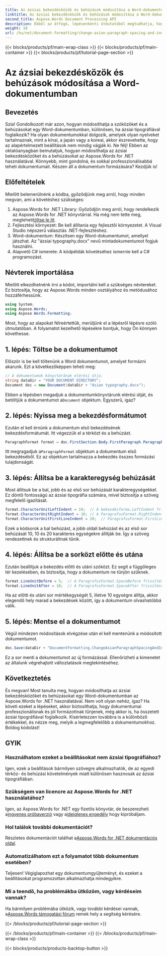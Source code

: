 ```yaml
---
title: Az ázsiai bekezdésközök és behúzások módosítása a Word-dokumentumban
linktitle: Az ázsiai bekezdésközök és behúzások módosítása a Word-dokumentumban
second_title: Aspose.Words Document Processing API
description: Ebből az átfogó, lépésenkénti útmutatóból megtudhatja, hogyan módosíthatja az ázsiai bekezdésközöket és behúzásokat a Word dokumentumokban az Aspose.Words for .NET használatával.
weight: 10
url: /hu/net/document-formatting/change-asian-paragraph-spacing-and-indents/
---
```


{{< blocks/products/pf/main-wrap-class >}}
{{< blocks/products/pf/main-container >}}
{{< blocks/products/pf/tutorial-page-section >}}

# Az ázsiai bekezdésközök és behúzások módosítása a Word-dokumentumban

## Bevezetés

Szia! Gondolkozott már azon, hogyan módosíthatja a szóközöket és a behúzásokat egy Word-dokumentumban, különösen, ha ázsiai tipográfiával foglalkozik? Ha olyan dokumentumokkal dolgozik, amelyek olyan nyelveket tartalmaznak, mint a kínai, a japán vagy a koreai, akkor észrevehette, hogy az alapértelmezett beállítások nem mindig vágják ki. Ne félj! Ebben az oktatóanyagban bemutatjuk, hogyan módosíthatja az ázsiai bekezdésközöket és a behúzásokat az Aspose.Words for .NET használatával. Könnyebb, mint gondolná, és sokkal professzionálisabbá teheti dokumentumait. Készen áll a dokumentum formázására? Kezdjük is!

## Előfeltételek

Mielőtt belemerülnénk a kódba, győződjünk meg arról, hogy minden megvan, ami a követéshez szükséges:

1.  Aspose.Words for .NET Library: Győződjön meg arról, hogy rendelkezik az Aspose.Words for .NET könyvtárral. Ha még nem tette meg, megteheti[töltse le itt](https://releases.aspose.com/words/net/).
2. Fejlesztési környezet: Be kell állítania egy fejlesztői környezetet. A Visual Studio népszerű választás .NET-fejlesztéshez.
3. Word-dokumentum: Készítsen egy Word-dokumentumot, amellyel játszhat. Az "ázsiai typography.docx" nevű mintadokumentumot fogjuk használni.
4. Alapvető C# ismerete: A kódpéldák követéséhez ismernie kell a C# programozást.

## Névterek importálása

Mielőtt elkezdhetnénk írni a kódot, importálni kell a szükséges névtereket. Ez biztosítja, hogy az Aspose.Words minden osztályához és metódusához hozzáférhessünk.

```csharp
using System;
using Aspose.Words;
using Aspose.Words.Formatting;
```

Most, hogy az alapokat félreértettük, merüljünk el a lépésről lépésre szóló útmutatóban. A folyamatot kezelhető lépésekre bontjuk, hogy Ön könnyen követhesse.

## 1. lépés: Töltse be a dokumentumot

Először is be kell töltenünk a Word dokumentumot, amelyet formázni akarunk. Ezt a következőképpen teheti meg:

```csharp
// A dokumentumok könyvtárának elérési útja.
string dataDir = "YOUR DOCUMENT DIRECTORY";
Document doc = new Document(dataDir + "Asian typography.docx");
```

 Ebben a lépésben megadjuk a dokumentumkönyvtárunk elérési útját, és betöltjük a dokumentumot a`Document` objektum. Egyszerű, igaz?

## 2. lépés: Nyissa meg a bekezdésformátumot

Ezután el kell érnünk a dokumentum első bekezdésének bekezdésformátumát. Itt végezzük el a térközt és a behúzást.

```csharp
ParagraphFormat format = doc.FirstSection.Body.FirstParagraph.ParagraphFormat;
```

 Itt megragadjuk a`ParagraphFormat` objektum a dokumentum első bekezdéséből. Ez az objektum tartalmazza a bekezdés összes formázási tulajdonságát.

## 3. lépés: Állítsa be a karakteregység behúzását

Most állítsuk be a bal, jobb és az első sor behúzását karakteregységekkel. Ez döntő fontosságú az ázsiai tipográfia számára, mivel biztosítja a szöveg megfelelő igazítását.

```csharp
format.CharacterUnitLeftIndent = 10;  // A bekezdésforma.LeftIndent frissítésre kerül
format.CharacterUnitRightIndent = 10; // A ParagrafusFormat.RightIndent frissítésre kerül
format.CharacterUnitFirstLineIndent = 20;  // ParagrafusFormat.FirstLineIndent frissítésre kerül
```

Ezek a kódsorok a bal behúzást, a jobb oldali behúzást és az első sor behúzását 10, 10 és 20 karakteres egységekre állítják be. Így a szöveg rendezettnek és strukturáltnak tűnik.

## 4. lépés: Állítsa be a sorközt előtte és utána

Ezután beállítjuk a bekezdés előtti és utáni szóközt. Ez segít a függőleges tér kezelésében, és biztosítja, hogy a dokumentum ne tűnjön szűknek.

```csharp
format.LineUnitBefore = 5;  // A ParagrafusFormat.SpaceBefore frissítésre kerül
format.LineUnitAfter = 10;  // A ParagrafusFormat.SpaceAfter frissítésre kerül
```

Ha az előtti és utáni sor mértékegységét 5, illetve 10 egységre állítja, akkor elegendő hely marad a bekezdések között, így a dokumentum olvashatóbbá válik.

## 5. lépés: Mentse el a dokumentumot

Végül mindezen módosítások elvégzése után el kell mentenünk a módosított dokumentumot.

```csharp
doc.Save(dataDir + "DocumentFormatting.ChangeAsianParagraphSpacingAndIndents.doc");
```

Ez a sor menti a dokumentumot az új formázással. Ellenőrizheti a kimenetet az általunk végrehajtott változtatások megtekintéséhez.

## Következtetés

És megvan! Most tanulta meg, hogyan módosíthatja az ázsiai bekezdésközöket és behúzásokat egy Word-dokumentumban az Aspose.Words for .NET használatával. Nem volt olyan nehéz, igaz? Ha követi ezeket a lépéseket, akkor biztosíthatja, hogy dokumentumai professzionálisnak és jól formázottnak tűnjenek, még akkor is, ha összetett ázsiai tipográfiával foglalkozik. Kísérletezzen továbbra is a különböző értékekkel, és nézze meg, melyik a legmegfelelőbb a dokumentumokhoz. Boldog kódolást!

## GYIK

### Használhatom ezeket a beállításokat nem ázsiai tipográfiához?
Igen, ezek a beállítások bármilyen szövegre alkalmazhatók, de az egyedi térköz- és behúzási követelmények miatt különösen hasznosak az ázsiai tipográfiában.

### Szükségem van licencre az Aspose.Words for .NET használatához?
 Igen, az Aspose.Words for .NET egy fizetős könyvtár, de beszerezheti a[ingyenes próbaverzió](https://releases.aspose.com/) vagy a[ideiglenes engedély](https://purchase.aspose.com/temporary-license/) hogy kipróbáljam.

### Hol találok további dokumentációt?
 Részletes dokumentációt találhat a[Aspose.Words for .NET dokumentációs oldal](https://reference.aspose.com/words/net/).

### Automatizálhatom ezt a folyamatot több dokumentum esetében?
Teljesen! Végiglapozhat egy dokumentumgyűjteményt, és ezeket a beállításokat programozottan alkalmazhatja mindegyikre.

### Mi a teendő, ha problémákba ütközöm, vagy kérdéseim vannak?
 Ha bármilyen problémába ütközik, vagy további kérdései vannak, a[Aspose.Words támogatási fórum](https://forum.aspose.com/c/words/8) remek hely a segítség kérésére.

{{< /blocks/products/pf/tutorial-page-section >}}

{{< /blocks/products/pf/main-container >}}
{{< /blocks/products/pf/main-wrap-class >}}

{{< blocks/products/products-backtop-button >}}
